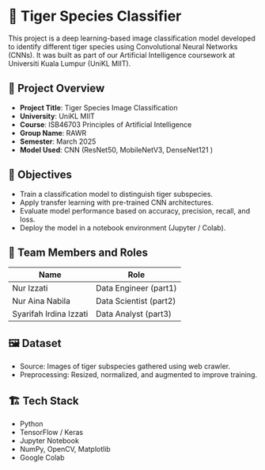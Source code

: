 # 🐯 Tiger Species Classifier

This project is a deep learning-based image classification model developed to identify different tiger species using Convolutional Neural Networks (CNNs). It was built as part of our Artificial Intelligence coursework at Universiti Kuala Lumpur (UniKL MIIT).

## 📁 Project Overview

- **Project Title**: Tiger Species Image Classification
- **University**: UniKL MIIT
- **Course**: ISB46703 Principles of Artificial Intelligence
- **Group Name**: RAWR
- **Semester**: March 2025
- **Model Used**: CNN (ResNet50, MobileNetV3, DenseNet121 )

## 📌 Objectives

- Train a classification model to distinguish tiger subspecies.
- Apply transfer learning with pre-trained CNN architectures.
- Evaluate model performance based on accuracy, precision, recall, and loss.
- Deploy the model in a notebook environment (Jupyter / Colab).

## 🧠 Team Members and Roles

| Name                   | Role                     | 
|------------------------|--------------------------|
| Nur Izzati             | Data Engineer   (part1)  |
| Nur Aina Nabila        | Data Scientist  (part2)  |
| Syarifah Irdina Izzati | Data Analyst    (part3)  |

## 🖼️ Dataset

- Source: Images of tiger subspecies gathered using web crawler. 
- Preprocessing: Resized, normalized, and augmented to improve training.

## 🏗️ Tech Stack

- Python
- TensorFlow / Keras
- Jupyter Notebook
- NumPy, OpenCV, Matplotlib
- Google Colab
